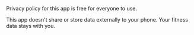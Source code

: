 Privacy policy for this app is free for everyone to use.

This app doesn't share or store data externally to your phone.
Your fitness data stays with you.
